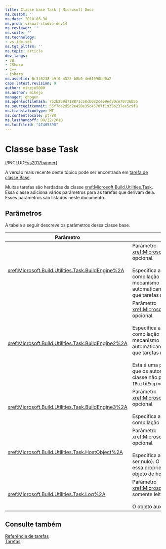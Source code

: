 ```yaml
---
title: Classe base Task | Microsoft Docs
ms.custom: ''
ms.date: 2018-06-30
ms.prod: visual-studio-dev14
ms.reviewer: ''
ms.suite: ''
ms.technology:
- vs-ide-sdk
ms.tgt_pltfrm: ''
ms.topic: article
dev_langs:
- VB
- CSharp
- C++
- jsharp
ms.assetid: 6c3f6238-b9f0-4325-b8b0-de61090bd0a2
caps.latest.revision: 9
author: mikejo5000
ms.author: mikejo
manager: ghogen
ms.openlocfilehash: 7b2b269d718871c58cb082ce09ed50ce70736b55
ms.sourcegitcommit: 55f7ce2d5d2e458e35c45787f1935b237ee5c9f8
ms.translationtype: MT
ms.contentlocale: pt-BR
ms.lasthandoff: 08/22/2018
ms.locfileid: "47465398"
---
```

# <a name="task-base-class"></a>Classe base Task
[!INCLUDE[vs2017banner](../includes/vs2017banner.md)]

A versão mais recente deste tópico pode ser encontrada em [tarefa de classe Base](https://docs.microsoft.com/visualstudio/msbuild/task-base-class).  
  
  
Muitas tarefas são herdadas da classe <xref:Microsoft.Build.Utilities.Task>. Essa classe adiciona vários parâmetros para as tarefas que derivam dela. Esses parâmetros são listados neste documento.  
  
## <a name="parameters"></a>Parâmetros  
 A tabela a seguir descreve os parâmetros dessa classe base.  
  
|Parâmetro|Descrição|  
|---------------|-----------------|  
|<xref:Microsoft.Build.Utilities.Task.BuildEngine%2A>|Parâmetro <xref:Microsoft.Build.Framework.IBuildEngine> opcional.<br /><br /> Especifica a interface de mecanismo de compilação disponível para tarefas. O mecanismo de compilação define automaticamente esse parâmetro para permitir que tarefas retornem para ele.|  
|<xref:Microsoft.Build.Utilities.Task.BuildEngine2%2A>|Parâmetro <xref:Microsoft.Build.Framework.IBuildEngine2> opcional.<br /><br /> Especifica a interface de mecanismo de compilação disponível para tarefas. O mecanismo de compilação define automaticamente esse parâmetro para permitir que tarefas retornem para ele.<br /><br /> Esta é uma propriedade de conveniência para que os autores de tarefa que herdam desta classe não precisem converter o valor de `IBuildEngine` para `IBuildEngine2`.|  
|<xref:Microsoft.Build.Utilities.Task.BuildEngine3%2A>|Parâmetro <xref:Microsoft.Build.Framework.IBuildEngine3> opcional.<br /><br /> Especifica a interface de mecanismo de compilação disponível pelo host.|  
|<xref:Microsoft.Build.Utilities.Task.HostObject%2A>|Parâmetro <xref:Microsoft.Build.Framework.ITaskHost> opcional.<br /><br /> Especifica a instância do objeto de host (pode ser nulo). O mecanismo de compilação define essa propriedade se o IDE do host associou um objeto de host com essa tarefa em particular.|  
|<xref:Microsoft.Build.Utilities.Task.Log%2A>|Parâmetro <xref:Microsoft.Build.Utilities.TaskLoggingHelper> somente leitura opcional.<br /><br /> O objeto auxiliar de registro em log.|  
  
## <a name="see-also"></a>Consulte também  
 [Referência de tarefas](../msbuild/msbuild-task-reference.md)   
 [Tarefas](../msbuild/msbuild-tasks.md)



